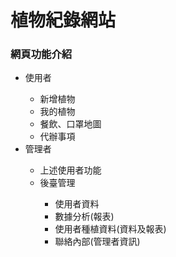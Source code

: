 <h1>植物紀錄網站</h1>
    <h3>網頁功能介紹</h3>
    <ul>
        <li>使用者</li>
        <ul>
            <li>新增植物</li>
            <li>我的植物</li>
            <li>餐飲、口罩地圖</li>
            <li>代辦事項</li>
        </ul>
        <li>管理者</li>
        <ul>
            <li>上述使用者功能</li>
            <li>後臺管理</li>
            <ul>
                <li>使用者資料</li>
                <li>數據分析(報表)</li>
                <li>使用者種植資料(資料及報表)</li>
                <li>聯絡內部(管理者資訊)</li>
            </ul>
        </ul>
    </ul>